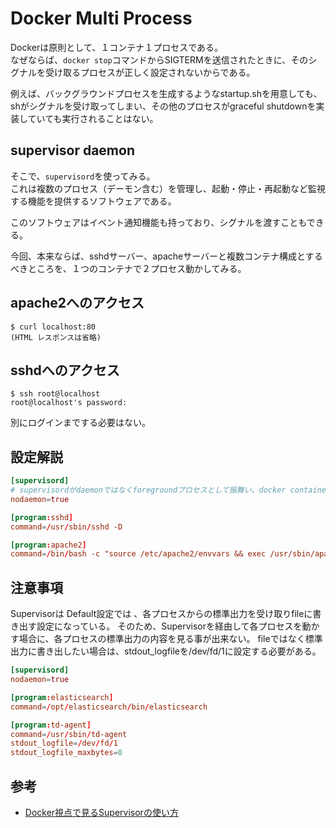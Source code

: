 # Docker Multi Process

Dockerは原則として、１コンテナ１プロセスである。  
なぜならば、`docker stop`コマンドからSIGTERMを送信されたときに、そのシグナルを受け取るプロセスが正しく設定されないからである。

例えば、バックグラウンドプロセスを生成するようなstartup.shを用意しても、shがシグナルを受け取ってしまい、その他のプロセスがgraceful shutdownを実装していても実行されることはない。

## supervisor daemon

そこで、`supervisord`を使ってみる。  
これは複数のプロセス（デーモン含む）を管理し、起動・停止・再起動など監視する機能を提供するソフトウェアである。

このソフトウェアはイベント通知機能も持っており、シグナルを渡すこともできる。

今回、本来ならば、sshdサーバー、apacheサーバーと複数コンテナ構成とするべきところを、１つのコンテナで２プロセス動かしてみる。

## apache2へのアクセス

```console
$ curl localhost:80
(HTML レスポンスは省略)
```

## sshdへのアクセス

```console
$ ssh root@localhost
root@localhost's password: 
```

別にログインまでする必要はない。

## 設定解説

```conf
[supervisord]
# supervisordがdaemonではなくforegroundプロセスとして振舞い、docker containerの終了を防ぐ
nodaemon=true

[program:sshd]
command=/usr/sbin/sshd -D

[program:apache2]
command=/bin/bash -c "source /etc/apache2/envvars && exec /usr/sbin/apache2 -DFOREGROUND"
```

## 注意事項

Supervisorは Default設定では 、各プロセスからの標準出力を受け取りfileに書き出す設定になっている。
そのため、Supervisorを経由して各プロセスを動かす場合に、各プロセスの標準出力の内容を見る事が出来ない。
fileではなく標準出力に書き出したい場合は、stdout_logfileを/dev/fd/1に設定する必要がある。

```conf
[supervisord]
nodaemon=true

[program:elasticsearch]
command=/opt/elasticsearch/bin/elasticsearch

[program:td-agent]
command=/usr/sbin/td-agent
stdout_logfile=/dev/fd/1
stdout_logfile_maxbytes=0
```

## 参考

- [Docker視点で見るSupervisorの使い方](https://qiita.com/taka4sato/items/1f59371ead748d88635a)
